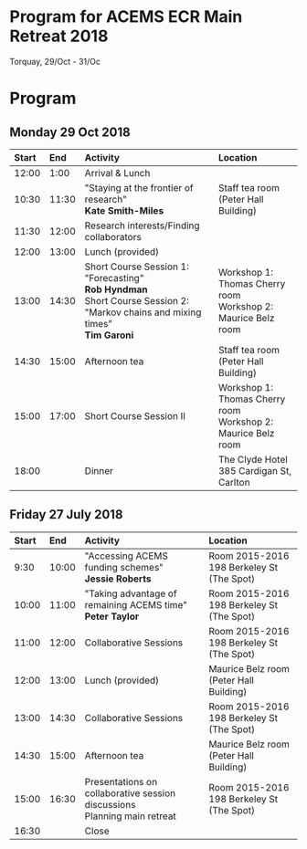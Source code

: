 # Program for ACEMS ECR Main Retreat 2018
Torquay, 29/Oct - 31/Oc

# Program

## Monday 29 Oct 2018 


| Start | End     | Activity    | Location|
| :---- | :------ | :------------------------------------------------------------------------- |:-------------|
| 12:00 | 1:00 |  Arrival \& Lunch| |
| 10:30 | 11:30 | "Staying at the frontier of research" <br> **Kate Smith-Miles** | Staff tea room (Peter Hall Building) |
| 11:30 | 12:00 | Research interests/Finding collaborators |
| 12:00 | 13:00 | Lunch (provided) |
| 13:00 | 14:30 | Short Course Session 1: "Forecasting" <br> **Rob Hyndman**  <br> Short Course Session 2: "Markov chains and mixing times" <br> **Tim Garoni**  | Workshop 1: Thomas Cherry room <br> Workshop 2: Maurice Belz room |
| 14:30 | 15:00 |  Afternoon tea | Staff tea room (Peter Hall Building) |
| 15:00 | 17:00 | Short Course Session II |Workshop 1: Thomas Cherry room <br> Workshop 2: Maurice Belz room|
| 18:00 |  | Dinner |The Clyde Hotel <br> 385 Cardigan St, Carlton|

   
## Friday 27 July 2018

| Start | End     | Activity    |Location|
| :---- | :------ | :------------------------------------------------------------------------- |:-------------|
| 9:30 | 10:00 |"Accessing ACEMS funding schemes" <br> **Jessie Roberts**|Room 2015-2016 <br> 198 Berkeley St (The Spot)|
| 10:00 | 11:00 |"Taking advantage of remaining ACEMS time"  <br> **Peter Taylor**|Room 2015-2016 <br> 198 Berkeley St (The Spot)|
| 11:00 | 12:00 | Collaborative Sessions |Room 2015-2016 <br> 198 Berkeley St (The Spot)|
| 12:00 | 13:00 | Lunch (provided) |Maurice Belz room (Peter Hall Building)|
| 13:00 | 14:30 | Collaborative Sessions |Room 2015-2016 <br>  198 Berkeley St (The Spot)|
| 14:30 | 15:00 | Afternoon tea |Maurice Belz room (Peter Hall Building)|
| 15:00 | 16:30 | Presentations on collaborative session discussions <br> Planning main retreat | Room 2015-2016 <br> 198 Berkeley St (The Spot)|
| 16:30 |  | Close |
